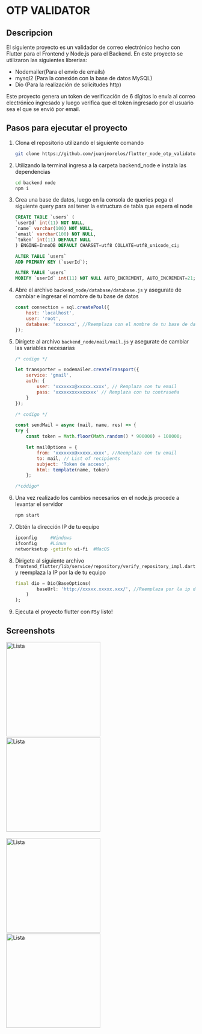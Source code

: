 # OTP VALIDATOR

## Descripcion
El siguiente proyecto es un validador de correo electrónico hecho con Flutter para el Frontend y Node.js para el Backend. En este proyecto se utilizaron las siguientes librerias:

- Nodemailer(Para el envío de emails)
- mysql2 (Para la conexión con la base de datos MySQL)
- Dio (Para la realización de solicitudes http)

Este proyecto genera un token de verificación de 6 dígitos lo envía al correo electrónico ingresado y luego verifica que el token ingresado por el usuario sea el que se envió por email.

## Pasos para ejecutar el proyecto
1. Clona el repositorio utilizando el siguiente comando
    ```bash
    git clone https://github.com/juanjmorelos/flutter_node_otp_validator.git
    ```

2. Utilizando la terminal ingresa a la carpeta backend_node e instala las dependencias
    ```bash
    cd backend node
    npm i
    ```

3. Crea una base de datos, luego en la consola de queries pega el siguiente query para así tener la estructura de tabla que espera el node
    ```SQL
    CREATE TABLE `users` (
    `userId` int(11) NOT NULL,
    `name` varchar(100) NOT NULL,
    `email` varchar(100) NOT NULL,
    `token` int(11) DEFAULT NULL
    ) ENGINE=InnoDB DEFAULT CHARSET=utf8 COLLATE=utf8_unicode_ci;

    ALTER TABLE `users`
    ADD PRIMARY KEY (`userId`);

    ALTER TABLE `users`
    MODIFY `userId` int(11) NOT NULL AUTO_INCREMENT, AUTO_INCREMENT=21;
    ```

4. Abre el archivo `backend_node/database/database.js` y asegurate de cambiar e ingresar el nombre de tu base de datos
    ```javascript
    const connection = sql.createPool({
        host: 'localhost',
        user: 'root',
        database: 'xxxxxxx', //Reemplaza con el nombre de tu base de datos
    });
    ```

5. Dirígete al archivo `backend_node/mail/mail.js` y asegurate de cambiar las variables necesarias
    ```javascript
    /* codigo */

    let transporter = nodemailer.createTransport({
        service: 'gmail',
        auth: {
            user: 'xxxxxxx@xxxxx.xxxx', // Remplaza con tu email
            pass: 'xxxxxxxxxxxxxxx' // Remplaza con tu contraseña
        }
    });

    /* codigo */

    const sendMail = async (mail, name, res) => {
    try {
        const token = Math.floor(Math.random() * 900000) + 100000;

        let mailOptions = {
            from: 'xxxxxxx@xxxxx.xxxx', //Reemplaza con tu email
            to: mail, // List of recipients
            subject: 'Token de acceso',
            html: template(name, token)
        };

    /*código*
    ```
6. Una vez realizado los cambios necesarios en el node.js procede a levantar el servidor 
    ```bash
    npm start
    ```
7. Obtén la dirección IP de tu equipo
    ```bash
    ipconfig     #Windows
    ifconfig     #Linux
    networksetup -getinfo wi-fi  #MacOS
    ```
8. Dirigete al siguiente archivo `frontend_flutter/lib/service/repository/verify_repository_impl.dart` y reemplaza la IP por la de tu equipo
    ```dart
    final dio = Dio(BaseOptions(
            baseUrl: 'http://xxxxx.xxxxx.xxx/', //Reemplaza por la ip de tu servidor
        )
    );
    ```
9. Ejecuta el proyecto flutter con `F5`y listo!

## Screenshots
<img src="screenshots/Screenshot_1.jpg" alt="Lista" width="250"/>&nbsp;&nbsp;&nbsp;&nbsp;<img src="screenshots/Screenshot_2.jpg" alt="Lista" width="250"/> <br/>    
<img src="screenshots/Screenshot_3.jpg" alt="Lista" width="250"/>&nbsp;&nbsp;&nbsp;&nbsp;<img src="screenshots/Screenshot_4.jpg" alt="Lista" width="250"/>

